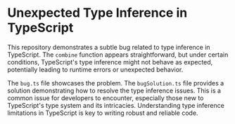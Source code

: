 # Unexpected Type Inference in TypeScript

This repository demonstrates a subtle bug related to type inference in TypeScript.  The `combine` function appears straightforward, but under certain conditions, TypeScript's type inference might not behave as expected, potentially leading to runtime errors or unexpected behavior.

The `bug.ts` file showcases the problem.  The `bugSolution.ts` file provides a solution demonstrating how to resolve the type inference issues. This is a common issue for developers to encounter, especially those new to TypeScript's type system and its intricacies.  Understanding type inference limitations in TypeScript is key to writing robust and reliable code. 